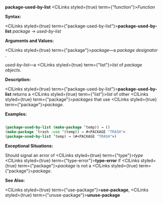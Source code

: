 **package-used-by-list** <ClLinks styled={true} term={"function"}><i>Function</i></ClLinks> 



**Syntax:** 



<ClLinks styled={true} term={"package-used-by-list"}><b>package-used-by-list</b></ClLinks> *package → used-by-list* 



**Arguments and Values:** 



<ClLinks styled={true} term={"package"}><i>package</i></ClLinks>—a *package designator* . 



*used-by-list*—a <ClLinks styled={true} term={"list"}><i>list</i></ClLinks> of *package objects*. 



**Description:** 



<ClLinks styled={true} term={"package-used-by-list"}><b>package-used-by-list</b></ClLinks> returns a <ClLinks styled={true} term={"list"}><i>list</i></ClLinks> of other <ClLinks styled={true} term={"package"}><i>packages</i></ClLinks> that use <ClLinks styled={true} term={"package"}><i>package</i></ClLinks>. 



**Examples:**
```lisp

(package-used-by-list (make-package ’temp)) → () 
(make-package ’trash :use ’(temp)) → #<PACKAGE "TRASH"> 
(package-used-by-list ’temp) → (#<PACKAGE "TRASH">) 

```
**Exceptional Situations:** 



Should signal an error of <ClLinks styled={true} term={"type"}><i>type</i></ClLinks> <ClLinks styled={true} term={"type-error"}><b>type-error</b></ClLinks> if <ClLinks styled={true} term={"package"}><i>package</i></ClLinks> is not a <ClLinks styled={true} term={"package"}><i>package</i></ClLinks>. 



**See Also:** 



<ClLinks styled={true} term={"use-package"}><b>use-package</b></ClLinks>, <ClLinks styled={true} term={"unuse-package"}><b>unuse-package</b></ClLinks> 







 



 



